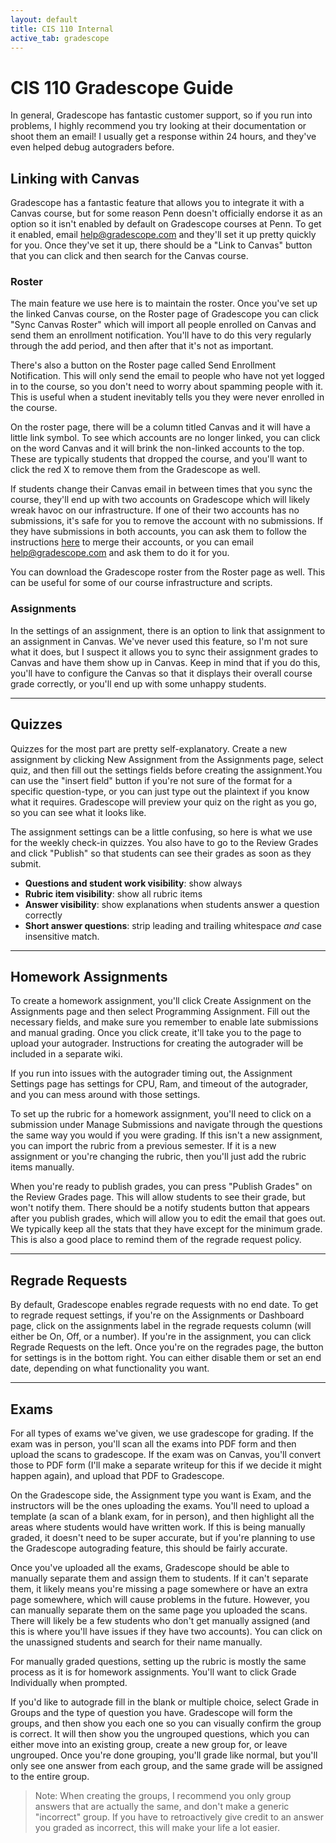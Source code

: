 ```yaml
---
layout: default
title: CIS 110 Internal
active_tab: gradescope
---
```


# CIS 110 Gradescope Guide
In general, Gradescope has fantastic customer support, so if you run into problems, I highly recommend you try looking at their documentation or shoot them an email! I usually get a response within 24 hours, and they've even helped debug autograders before.

## Linking with Canvas
Gradescope has a fantastic feature that allows you to integrate it with a Canvas course, but for some reason Penn doesn't officially endorse it as an option so it isn't enabled by default on Gradescope courses at Penn. To get it enabled, email help@gradescope.com and they'll set it up pretty quickly for you. Once they've set it up, there should be a "Link to Canvas" button that you can click and then search for the Canvas course.

### Roster
The main feature we use here is to maintain the roster. Once you've set up the linked Canvas course, on the Roster page of Gradescope you can click "Sync Canvas Roster" which will import all people enrolled on Canvas and send them an enrollment notification. You'll have to do this very regularly through the add period, and then after that it's not as important. 

There's also a button on the Roster page called Send Enrollment Notification. This will only send the email to people who have not yet logged in to the course, so you don't need to worry about spamming people with it. This is useful when a student inevitably tells you they were never enrolled in the course.

On the roster page, there will be a column titled Canvas and it will have a little link symbol. To see which accounts are no longer linked, you can click on the word Canvas and it will brink the non-linked accounts to the top. These are typically students that dropped the course, and you'll want to click the red X to remove them from the Gradescope as well.

If students change their Canvas email in between times that you sync the course, they'll end up with two accounts on Gradescope which will likely wreak havoc on our infrastructure. If one of their two accounts has no submissions, it's safe for you to remove the account with no submissions. If they have submissions in both accounts, you can ask them to follow the instructions [here](https://help.gradescope.com/article/ipjyg27lg5-student-merge-accounts) to merge their accounts, or you can email help@gradescope.com and ask them to do it for you.

You can download the Gradescope roster from the Roster page as well. This can be useful for some of our course infrastructure and scripts.

### Assignments
In the settings of an assignment, there is an option to link that assignment to an assignment in Canvas. We've never used this feature, so I'm not sure what it does, but I suspect it allows you to sync their assignment grades to Canvas and have them show up in Canvas. Keep in mind that if you do this, you'll have to configure the Canvas so that it displays their overall course grade correctly, or you'll end up with some unhappy students.

---

## Quizzes
Quizzes for the most part are pretty self-explanatory. Create a new assignment by clicking New Assignment from the Assignments page, select quiz, and then fill out the settings fields before creating the assignment.You can use the "insert field" button if you're not sure of the format for a specific question-type, or you can just type out the plaintext if you know what it requires. Gradescope will preview your quiz on the right as you go, so you can see what it looks like.

The assignment settings can be a little confusing, so here is what we use for the weekly check-in quizzes. You also have to go to the Review Grades and click "Publish" so that students can see their grades as soon as they submit.
- **Questions and student work visibility**: show always
- **Rubric item visibility**: show all rubric items
- **Answer visibility**: show explanations when students answer a question correctly
- **Short answer questions**: strip leading and trailing whitespace *and* case insensitive match.

--- 

## Homework Assignments
To create a homework assignment, you'll click Create Assignment on the Assignments page and then select Programming Assignment. Fill out the necessary fields, and make sure you remember to enable late submissions and manual grading. Once you click create, it'll take you to the page to upload your autograder. Instructions for creating the autograder will be included in a separate wiki.

If you run into issues with the autograder timing out, the Assignment Settings page has settings for CPU, Ram, and timeout of the autograder, and you can mess around with those settings. 

To set up the rubric for a homework assignment, you'll need to click on a submission under Manage Submissions and navigate through the questions the same way you would if you were grading. If this isn't a new assignment, you can import the rubric from a previous semester. If it is a new assignment or you're changing the rubric, then you'll just add the rubric items manually. 

When you're ready to publish grades, you can press "Publish Grades" on the Review Grades page. This will allow students to see their grade, but won't notify them. There should be a notify students button that appears after you publish grades, which will allow you to edit the email that goes out. We typically keep all the stats that they have except for the minimum grade. This is also a good place to remind them of the regrade request policy.

---

## Regrade Requests
By default, Gradescope enables regrade requests with no end date. To get to regrade request settings, if you're on the Assignments or Dashboard page, click on the assignments label in the regrade requests column (will either be On, Off, or a number). If you're in the assignment, you can click Regrade Requests on the left. Once you're on the regrades page, the button for settings is in the bottom right. You can either disable them or set an end date, depending on what functionality you want.

---

## Exams
For all types of exams we've given, we use gradescope for grading. If the exam was in person, you'll scan all the exams into PDF form and then upload the scans to gradescope. If the exam was on Canvas, you'll convert those to PDF form (I'll make a separate writeup for this if we decide it might happen again), and upload that PDF to Gradescope.

On the Gradescope side, the Assignment type you want is Exam, and the instructors will be the ones uploading the exams. You'll need to upload a template (a scan of a blank exam, for in person), and then highlight all the areas where students would have written work. If this is being manually graded, it doesn't need to be super accurate, but if you're planning to use the Gradescope autograding feature, this should be fairly accurate.

Once you've uploaded all the exams, Gradescope should be able to manually separate them and assign them to students. If it can't separate them, it likely means you're missing a page somewhere or have an extra page somewhere, which will cause problems in the future. However, you can manually separate them on the same page you uploaded the scans. There will likely be a few students who don't get manually assigned (and this is where you'll have issues if they have two accounts). You can click on the unassigned students and search for their name manually.

For manually graded questions, setting up the rubric is mostly the same process as it is for homework assignments. You'll want to click Grade Individually when prompted.

If you'd like to autograde fill in the blank or multiple choice, select Grade in Groups and the type of question you have. Gradescope will form the groups, and then show you each one so you can visually confirm the group is correct. It will then show you the ungrouped questions, which you can either move into an existing group, create a new group for, or leave ungrouped. Once you're done grouping, you'll grade like normal, but you'll only see one answer from each group, and the same grade will be assigned to the entire group.

> Note: When creating the groups, I recommend you only group answers that are actually the same, and don't make a generic "incorrect" group. If you have to retroactively give credit to an answer you graded as incorrect, this will make your life a lot easier. 